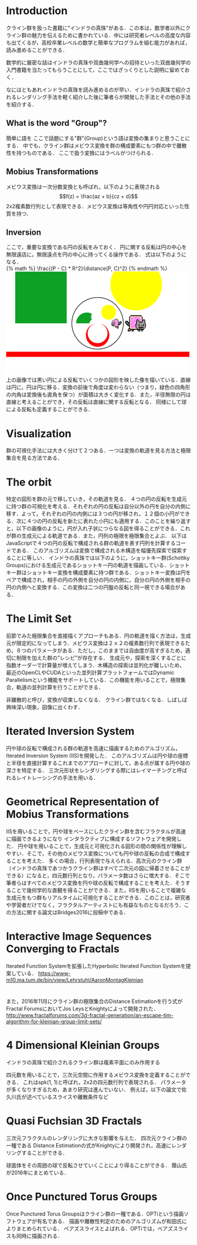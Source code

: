 # Introduction
クライン群を扱った書籍に"インドラの真珠"がある．この本は，数学者以外にクライン群の魅力を伝えるために書かれている．中には研究者レベルの高度な内容も出てくるが，高校卒業レベルの数学と簡単なプログラムを組む能力があれば，読み進めることができる．

数学的に厳密な話はインドラの真珠や双曲幾何学への招待といった双曲幾何学の入門書籍を当たってもらうことにして，ここではざっくりとした説明に留めておく．

なにはともあれインドラの真珠を読み進めるのが早い．インドラの真珠で紹介されるレンダリング手法を軽く紹介した後に筆者らが開発した手法とその他の手法を紹介する．
## What is the word "Group"?
簡単に語を
ここで話題にする"群"(Group)という語は変換の集まりと思うことにする．
中でも，クライン群はメビウス変換を群の構成要素にもつ群の中で離散性を持つものである．
ここで扱う変換にはラベルがつけられる．
## Mobius Transformations
メビウス変換は一次分数変換とも呼ばれ，以下のように表現される
$$f(z) = \frac{az + b}{cz + d}$$
2x2複素数行列として表現できる．メビウス変換は等角性や円円対応といった性質を持つ．
## Inversion
ここで，重要な変換である円の反転をみておく．
円に関する反転は円の中心を無限遠店に，無限遠点を円の中心に持ってくる操作である．
式は以下のようになる．  
{% math %} \frac{(P - C) * R^2}{distance(P, C)^2} {% endmath %}  
![CircleInversion](img/inversion.png)  
上の画像では黒い円による反転でいくつかの図形を映した像を描いている．直線は円に，円は円に移る．変換の前後で角度は変わらない（つまり，緑色の四角形の内角は変換後も直角を保つ）が面積は大きく変化する．また，半径無限の円は直線と考えることができ，その反転は直線に関する反転となる．
同様にして球による反転も定義することができる．

# Visualization
群の可視化手法には大きく分けて２つある．一つは変換の軌道を見る方法と極限集合を見る方法である．
# The orbit
特定の図形を群の元で移していき，その軌道を見る．
４つの円の反転を生成元に持つ群の可視化を考える．それぞれの円の反転は自分以外の円を自分の内側に移す．よって，それぞれの円の内側には３つの円が移され，１２個の小円ができる．次に４つの円の反転を新たに表れた小円にも適用する．このことを繰り返すと，以下の画像のように，円が入れ子状につらなる図を得ることができる．これが群の生成元による軌道である．また，円列の極限を極限集合とよぶ．
以下はJavaScriptで４つの円の反転で構成される群の軌道を表す円列を計算するコードである．
このアルゴリズムは変換で構成される木構造を幅優先探索で探索することに等しい．
インドラの真珠では以下のように，ショットキー群(Schottky Groups)における生成元であるショットキー円の軌道を描画している．ショットキー群はショットキー変換を構成要素に持つ群である．ショットキー変換は円をペアで構成され，相手の円の外側を自分の円の内側に，自分の円の外側を相手の円の内側へと変換する．この変換は二つの円盤の反転と同一視できる場合がある．

# The Limit Set
前節でみた極限集合を直接描くアプローチもある．円の軌道を描く方法は，生成元が限定的になってしまう．メビウス変換は２ｘ２の複素数行列で表現できるため，８つのパラメータがある．ただし，このままでは自由度が高すぎるため，適切に制限を加えた群の”レシピ”が存在する．
生成元や，探索を深くするごとに指数オーダーで計算量が増えてしまう．木構造の探索は並列化が難しいため，
最近のOpenCLやCUDAといった並列計算プラットフォームではDynamic Parallelismという機能をサポートしている．この機能を用いることで，極限集合，軌道の並列計算を行うことができる．

非離散的と呼び，変換が収束しなくなる．
クライン群ではなくなる．しばしば興味深い現象，図像に出くわす．

# Iterated Inversion System
円や球の反転で構成される群の軌道を高速に描画するためのアルゴリズム，Iterated Inversion System (IIS)を開発した．
このアルゴリズムは円や球の座標と半径を直接計算するこれまでのアプローチに対して，ある点が属する円や球の深さを特定する．
三次元形状をレンダリングする際にはレイマーチングと呼ばれるレイトレーシングの手法を用いる．
# Geometrical Representation of Mobius Transformations
IISを用いることで，円や球をベースにしたクライン群を含むフラクタルが高速に描画できるようになり
インタラクティブに構成するソフトウェアを開発した．
円や球を用いることで，生成元と可視化される図形の間の関係性が理解しやすい．そこで，その他のメビウス変換についても円や球の反転の合成で構成することを考えた．
多くの場合，行列表現で与えられる．高次元のクライン群（インドラの真珠であつかうクライン群はすべて二次元の図に帰着させることができる）になると，四元数行列となり，パラメータ数はさらに増大する．そこで筆者らはすべてのメビウス変換を円や球の反転で構成することを考えた．そうすることで幾何学的な直観を得ることができる．また，IISを用いることで複雑な生成元をもつ群もリアルタイムに可視化することができる．このことは，研究者や学習者だけでなく，フラクタルアーティストにも有益なものとなるだろう．この方法に関する論文はBridges2016に投稿中である．
# Interactive Image Sequences Converging to Fractals
Iterated Function Systemを拡張したHyperbolic Iterated Function Systemを提案している．
https://www-m10.ma.tum.de/bin/view/Lehrstuhl/AaronMontagKleinian

# 
また，2016年11月にクライン群の極限集合のDistance Estimationを行う式がFractal ForumsにおいてJos LeysとKnightyによって開発された．
http://www.fractalforums.com/3d-fractal-generation/an-escape-tim-algorithm-for-kleinian-group-limit-sets/

# 4 Dimensional Kleinian Groups
インドラの真珠で紹介されるクライン群は複素平面にのみ作用する

四元数を用いることで，三次元空間に作用するメビウス変換を定義することができる．
これはspk(1, 1)と呼ばれ，2x2の四元数行列で表現される．
パラメータが多くなりすぎるため，あまり研究は進んでいない．
例えば，以下の論文で佐久川氏が述べているスライスや離散条件など

# Quasi Fuchsian 3D Fractals
三次元フラクタルのレンダリングに大きな影響を与えた．
四次元クライン群の一種である
Distance Estimationの式がKnightyにより開発され，高速にレンダリングすることができる．

球面体をその周囲の球で反転させていくことにより得ることができる．
蔭山氏が2016年にまとめている．

# Once Punctured Torus Groups
Once Punctured Torus Groupsはクライン群の一種である．OPTiという描画ソフトウェアが有名である．
描画や離散性判定のためのアルゴリズムが和田氏によりまとめられている．
ベアズスライスとよばれる．OPTiでは，ベアズスライスも同時に描画される．
